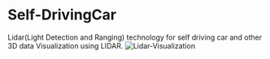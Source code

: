 # Self-DrivingCar
Lidar(Light Detection and Ranging) technology for self driving car and other 3D data Visualization using LIDAR.
![Lidar-Visualization](https://www.extremetech.com/wp-content/uploads/2015/09/Lidar.jpg)

